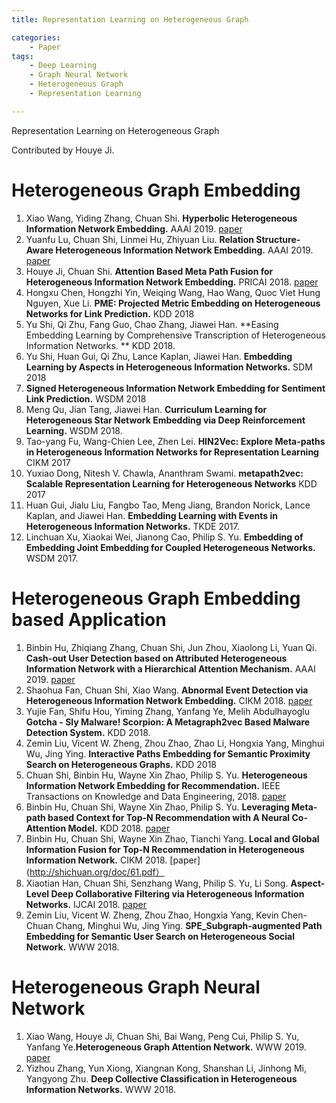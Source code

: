 ```yaml
---
title: Representation Learning on Heterogeneous Graph

categories: 
	- Paper
tags:
	- Deep Learning
	- Graph Neural Network
	- Heterogeneous Graph
	- Representation Learning

---
```


Representation Learning on Heterogeneous Graph

Contributed by Houye Ji.

# Heterogeneous Graph Embedding

1. Xiao Wang, Yiding Zhang, Chuan Shi. **Hyperbolic Heterogeneous Information Network Embedding.** AAAI 2019. [paper](http://shichuan.org/doc/65.pdf) 
2. Yuanfu Lu, Chuan Shi, Linmei Hu, Zhiyuan Liu. **Relation Structure-Aware Heterogeneous Information Network Embedding.** AAAI 2019. [paper](http://shichuan.org/doc/63.pdf)
3. Houye Ji, Chuan Shi. **Attention Based Meta Path Fusion for Heterogeneous Information Network Embedding.** PRICAI 2018. [paper](http://shichuan.org/doc/55.pdf)
4. Hongxu Chen, Hongzhi Yin, Weiqing Wang, Hao Wang, Quoc Viet Hung Nguyen, Xue Li. **PME: Projected Metric Embedding on Heterogeneous Networks for Link Prediction.** KDD 2018
5. Yu Shi, Qi Zhu, Fang Guo, Chao Zhang, Jiawei Han. **Easing Embedding Learning by Comprehensive Transcription of Heterogeneous Information Networks. ** KDD 2018.
6. Yu Shi, Huan Gui, Qi Zhu, Lance Kaplan, Jiawei Han. **Embedding Learning by Aspects in Heterogeneous Information Networks.** SDM 2018
7. **Signed Heterogeneous Information Network Embedding for Sentiment Link Prediction.** WSDM 2018
8. Meng Qu, Jian Tang, Jiawei Han. **Curriculum Learning for Heterogeneous Star Network Embedding via Deep Reinforcement Learning.** WSDM 2018.
9. Tao-yang Fu, Wang-Chien Lee, Zhen Lei. **HIN2Vec: Explore Meta-paths in Heterogeneous Information Networks for Representation Learning** CIKM 2017
10. Yuxiao Dong, Nitesh V. Chawla, Ananthram Swami. **metapath2vec: Scalable Representation Learning for Heterogeneous Networks** KDD 2017
11. Huan Gui, Jialu Liu, Fangbo Tao, Meng Jiang, Brandon Norick, Lance Kaplan, and Jiawei Han. **Embedding Learning with Events in Heterogeneous Information Networks.** TKDE 2017.
12. Linchuan Xu, Xiaokai Wei, Jianong Cao, Philip S. Yu. **Embedding of Embedding  Joint Embedding for Coupled Heterogeneous Networks.** WSDM 2017.

# Heterogeneous Graph Embedding based Application

1. Binbin Hu, Zhiqiang Zhang, Chuan Shi, Jun Zhou, Xiaolong Li, Yuan Qi. **Cash-out User Detection based on Attributed Heterogeneous Information Network with a Hierarchical Attention Mechanism.** AAAI 2019. [paper](http://shichuan.org/doc/64.pdf)
2. Shaohua Fan, Chuan Shi, Xiao Wang. **Abnormal Event Detection via Heterogeneous Information Network Embedding.** CIKM 2018. [paper](http://shichuan.org/doc/62.pdf)
3. Yujie Fan, Shifu Hou, Yiming Zhang, Yanfang Ye, Melih Abdulhayoglu **Gotcha - Sly Malware! Scorpion: A Metagraph2vec Based Malware Detection System.** KDD 2018.
4. Zemin Liu, Vicent W. Zheng, Zhou Zhao, Zhao Li, Hongxia Yang, Minghui Wu, Jing Ying.  **Interactive Paths Embedding for Semantic Proximity Search on Heterogeneous Graphs.** KDD 2018
5. Chuan Shi, Binbin Hu, Wayne Xin Zhao, Philip S. Yu. **Heterogeneous Information Network Embedding for Recommendation.** IEEE Transactions on Knowledge and Data Engineering, 2018. [paper](http://shichuan.org/doc/48.pdf)
6. Binbin Hu, Chuan Shi, Wayne Xin Zhao, Philip S. Yu. **Leveraging Meta-path based Context for Top-N Recommendation with A Neural Co-Attention Model.** KDD 2018. [paper](http://shichuan.org/doc/47.pdf)
7. Binbin Hu, Chuan Shi, Wayne Xin Zhao, Tianchi Yang. **Local and Global Information Fusion for Top-N Recommendation in Heterogeneous Information Network.** CIKM 2018. [paper](http://shichuan.org/doc/61.pdf）
8. Xiaotian Han, Chuan Shi, Senzhang Wang, Philip S. Yu, Li Song. **Aspect-Level Deep Collaborative Filtering via Heterogeneous Information Networks.** IJCAI 2018. [paper](http://shichuan.org/doc/46.pdf)
9. Zemin Liu, Vicent W. Zheng, Zhou Zhao, Hongxia Yang, Kevin Chen-Chuan Chang, Minghui Wu, Jing Ying. **SPE_Subgraph-augmented Path Embedding for Semantic User Search on Heterogeneous Social Network.** WWW 2018.

# Heterogeneous Graph Neural Network

1.  Xiao Wang, Houye Ji, Chuan Shi, Bai Wang, Peng Cui, Philip S. Yu, Yanfang Ye.**Heterogeneous Graph Attention Network.** WWW 2019. [paper](https://github.com/Jhy1993/HAN)
2.  Yizhou Zhang, Yun Xiong, Xiangnan Kong, Shanshan Li, Jinhong Mi, Yangyong Zhu. **Deep Collective Classification in Heterogeneous Information Networks.** WWW 2018.
